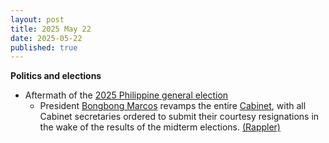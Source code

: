 ```yaml
---
layout: post
title: 2025 May 22
date: 2025-05-22
published: true
---
```



**Politics and elections**

* Aftermath of the [2025 Philippine general election](https://en.wikipedia.org/wiki/2025_Philippine_general_election "2025 Philippine general election")
  + President [Bongbong Marcos](https://en.wikipedia.org/wiki/Bongbong_Marcos "Bongbong Marcos") revamps the entire [Cabinet](https://en.wikipedia.org/wiki/Cabinet_of_the_Philippines "Cabinet of the Philippines"), with all Cabinet secretaries ordered to submit their courtesy resignations in the wake of the results of the midterm elections. [(Rappler)](https://www.rappler.com/philippines/marcos-cabinet-courtesy-resignation-may-2025/#state=66377a90-0d67-466b-8acb-8bdefd5390d9&session_state=be6e9b1b-ff41-4263-9406-6206dc277e17&iss=https%3A%2F%2Fsso.rappler.com%2Frealms%2Frappler&code=14e7d229-ec9a-408d-878f-a1730482ab5f.be6e9b1b-ff41-4263-9406-6206dc277e17.7e8dfd45-11ab-4d4c-9b62-564719b215c7)
